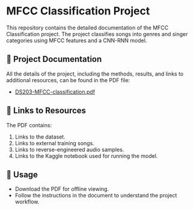 # MFCC Classification Project

This repository contains the detailed documentation of the MFCC Classification project. The project classifies songs into genres and singer categories using MFCC features and a CNN-RNN model.

## 📄 Project Documentation
All the details of the project, including the methods, results, and links to additional resources, can be found in the PDF file:
- [DS203-MFCC-classification.pdf](DS203-MFCC-classification.pdf)

## 🔗 Links to Resources
The PDF contains:
1. Links to the dataset.
2. Links to external training songs.
3. Links to reverse-engineered audio samples.
4. Links to the Kaggle notebook used for running the model.

## 📝 Usage
- Download the PDF for offline viewing.
- Follow the instructions in the document to understand the project workflow.
